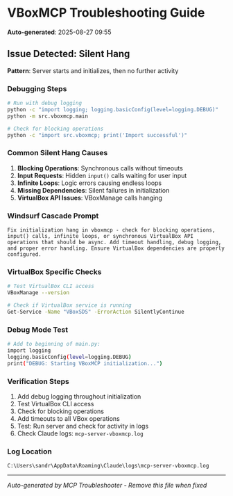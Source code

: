 # VBoxMCP Troubleshooting Guide
**Auto-generated**: 2025-08-27 09:55

## Issue Detected: Silent Hang
**Pattern**: Server starts and initializes, then no further activity

### Debugging Steps
```bash
# Run with debug logging
python -c "import logging; logging.basicConfig(level=logging.DEBUG)"
python -m src.vboxmcp.main

# Check for blocking operations
python -c "import src.vboxmcp; print('Import successful')"
```

### Common Silent Hang Causes
1. **Blocking Operations**: Synchronous calls without timeouts
2. **Input Requests**: Hidden `input()` calls waiting for user input  
3. **Infinite Loops**: Logic errors causing endless loops
4. **Missing Dependencies**: Silent failures in initialization
5. **VirtualBox API Issues**: VBoxManage calls hanging

### Windsurf Cascade Prompt
```
Fix initialization hang in vboxmcp - check for blocking operations, input() calls, infinite loops, or synchronous VirtualBox API operations that should be async. Add timeout handling, debug logging, and proper error handling. Ensure VirtualBox dependencies are properly configured.
```

### VirtualBox Specific Checks
```bash
# Test VirtualBox CLI access
VBoxManage --version

# Check if VirtualBox service is running
Get-Service -Name "VBoxSDS" -ErrorAction SilentlyContinue
```

### Debug Mode Test
```bash
# Add to beginning of main.py:
import logging
logging.basicConfig(level=logging.DEBUG)
print("DEBUG: Starting VBoxMCP initialization...")
```

### Verification Steps
1. Add debug logging throughout initialization
2. Test VirtualBox CLI access
3. Check for blocking operations
4. Add timeouts to all VBox operations  
5. Test: Run server and check for activity in logs
6. Check Claude logs: `mcp-server-vboxmcp.log`

### Log Location
`C:\Users\sandr\AppData\Roaming\Claude\logs\mcp-server-vboxmcp.log`

---
*Auto-generated by MCP Troubleshooter - Remove this file when fixed*